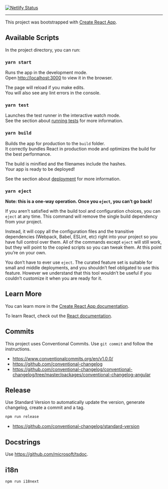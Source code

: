 [![Netlify Status](https://api.netlify.com/api/v1/badges/d06b16cc-fdd2-48b4-893b-b7ab4082aa45/deploy-status)](https://app.netlify.com/sites/elated-saha-4047e5/deploys)

---

This project was bootstrapped with [Create React App](https://github.com/facebook/create-react-app).

## Available Scripts

In the project directory, you can run:

### `yarn start`

Runs the app in the development mode.<br />
Open [http://localhost:3000](http://localhost:3000) to view it in the browser.

The page will reload if you make edits.<br />
You will also see any lint errors in the console.

### `yarn test`

Launches the test runner in the interactive watch mode.<br />
See the section about [running tests](https://facebook.github.io/create-react-app/docs/running-tests) for more information.

### `yarn build`

Builds the app for production to the `build` folder.<br />
It correctly bundles React in production mode and optimizes the build for the best performance.

The build is minified and the filenames include the hashes.<br />
Your app is ready to be deployed!

See the section about [deployment](https://facebook.github.io/create-react-app/docs/deployment) for more information.

### `yarn eject`

**Note: this is a one-way operation. Once you `eject`, you can’t go back!**

If you aren’t satisfied with the build tool and configuration choices, you can `eject` at any time. This command will remove the single build dependency from your project.

Instead, it will copy all the configuration files and the transitive dependencies (Webpack, Babel, ESLint, etc) right into your project so you have full control over them. All of the commands except `eject` will still work, but they will point to the copied scripts so you can tweak them. At this point you’re on your own.

You don’t have to ever use `eject`. The curated feature set is suitable for small and middle deployments, and you shouldn’t feel obligated to use this feature. However we understand that this tool wouldn’t be useful if you couldn’t customize it when you are ready for it.

## Learn More

You can learn more in the [Create React App documentation](https://facebook.github.io/create-react-app/docs/getting-started).

To learn React, check out the [React documentation](https://reactjs.org/).

## Commits

This project uses Conventional Commits. Use `git commit` and follow the instructions.

- https://www.conventionalcommits.org/en/v1.0.0/
- https://github.com/conventional-changelog
- https://github.com/conventional-changelog/conventional-changelog/tree/master/packages/conventional-changelog-angular

## Release

Use Standard Version to automatically update the version, generate changelog, create a commit and a tag.

```sh
npm run release
```

- https://github.com/conventional-changelog/standard-version

## Docstrings

Use https://github.com/microsoft/tsdoc.

## i18n

```sh
npm run i18next
```
